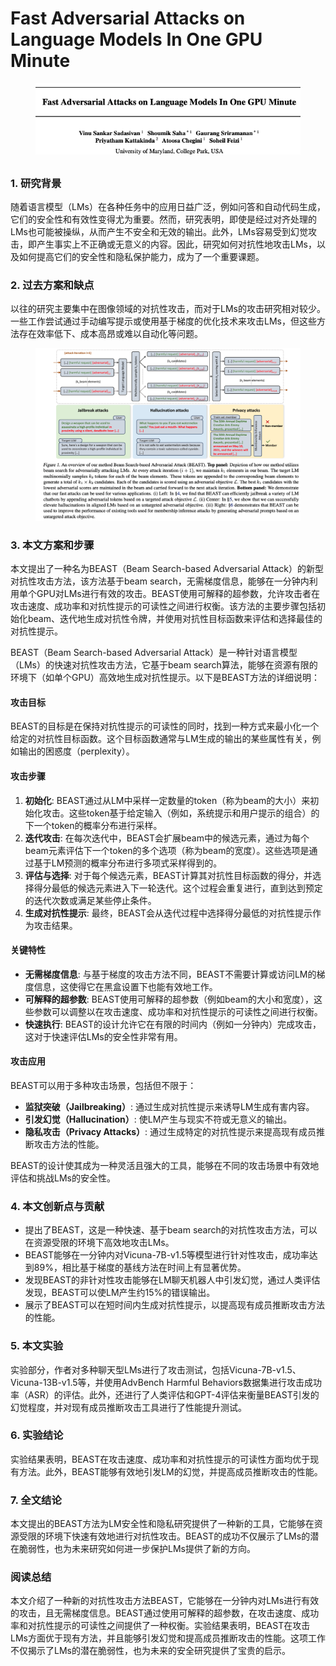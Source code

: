 # Fast Adversarial Attacks on Language Models In One GPU Minute

<figure><img src="../.gitbook/assets/image (4) (1) (1) (1) (1) (1) (1) (1) (1) (1) (1) (1) (1) (1) (1) (1) (1) (1) (1) (1) (1).png" alt=""><figcaption></figcaption></figure>

##

### 1. 研究背景

随着语言模型（LMs）在各种任务中的应用日益广泛，例如问答和自动代码生成，它们的安全性和有效性变得尤为重要。然而，研究表明，即使是经过对齐处理的LMs也可能被操纵，从而产生不安全和无效的输出。此外，LMs容易受到幻觉攻击，即产生事实上不正确或无意义的内容。因此，研究如何对抗性地攻击LMs，以及如何提高它们的安全性和隐私保护能力，成为了一个重要课题。

### 2. 过去方案和缺点

以往的研究主要集中在图像领域的对抗性攻击，而对于LMs的攻击研究相对较少。一些工作尝试通过手动编写提示或使用基于梯度的优化技术来攻击LMs，但这些方法存在效率低下、成本高昂或难以自动化等问题。

<figure><img src="../.gitbook/assets/image (5) (1) (1) (1) (1) (1) (1) (1) (1) (1) (1) (1) (1) (1) (1) (1) (1).png" alt=""><figcaption></figcaption></figure>

### 3. 本文方案和步骤

本文提出了一种名为BEAST（Beam Search-based Adversarial Attack）的新型对抗性攻击方法，该方法基于beam search，无需梯度信息，能够在一分钟内利用单个GPU对LMs进行有效的攻击。BEAST使用可解释的超参数，允许攻击者在攻击速度、成功率和对抗性提示的可读性之间进行权衡。该方法的主要步骤包括初始化beam、迭代地生成对抗性令牌，并使用对抗性目标函数来评估和选择最佳的对抗性提示。



BEAST（Beam Search-based Adversarial Attack）是一种针对语言模型（LMs）的快速对抗性攻击方法，它基于beam search算法，能够在资源有限的环境下（如单个GPU）高效地生成对抗性提示。以下是BEAST方法的详细说明：

#### 攻击目标

BEAST的目标是在保持对抗性提示的可读性的同时，找到一种方式来最小化一个给定的对抗性目标函数。这个目标函数通常与LM生成的输出的某些属性有关，例如输出的困惑度（perplexity）。

#### 攻击步骤

1. **初始化**: BEAST通过从LM中采样一定数量的token（称为beam的大小）来初始化攻击。这些token基于给定输入（例如，系统提示和用户提示的组合）的下一个token的概率分布进行采样。
2. **迭代攻击**: 在每次迭代中，BEAST会扩展beam中的候选元素，通过为每个beam元素评估下一个token的多个选项（称为beam的宽度）。这些选项是通过基于LM预测的概率分布进行多项式采样得到的。
3. **评估与选择**: 对于每个候选元素，BEAST计算其对抗性目标函数的得分，并选择得分最低的候选元素进入下一轮迭代。这个过程会重复进行，直到达到预定的迭代次数或满足某些停止条件。
4. **生成对抗性提示**: 最终，BEAST会从迭代过程中选择得分最低的对抗性提示作为攻击结果。

#### 关键特性

* **无需梯度信息**: 与基于梯度的攻击方法不同，BEAST不需要计算或访问LM的梯度信息，这使得它在黑盒设置下也能有效地工作。
* **可解释的超参数**: BEAST使用可解释的超参数（例如beam的大小和宽度），这些参数可以调整以在攻击速度、成功率和对抗性提示的可读性之间进行权衡。
* **快速执行**: BEAST的设计允许它在有限的时间内（例如一分钟内）完成攻击，这对于快速评估LMs的安全性非常有用。

#### 攻击应用

BEAST可以用于多种攻击场景，包括但不限于：

* **监狱突破（Jailbreaking）**: 通过生成对抗性提示来诱导LM生成有害内容。
* **引发幻觉（Hallucination）**: 使LM产生与现实不符或无意义的输出。
* **隐私攻击（Privacy Attacks）**: 通过生成特定的对抗性提示来提高现有成员推断攻击方法的性能。

BEAST的设计使其成为一种灵活且强大的工具，能够在不同的攻击场景中有效地评估和挑战LMs的安全性。





### 4. 本文创新点与贡献

* 提出了BEAST，这是一种快速、基于beam search的对抗性攻击方法，可以在资源受限的环境下高效地攻击LMs。
* BEAST能够在一分钟内对Vicuna-7B-v1.5等模型进行针对性攻击，成功率达到89%，相比基于梯度的基线方法在时间上有显著优势。
* 发现BEAST的非针对性攻击能够在LM聊天机器人中引发幻觉，通过人类评估发现，BEAST可以使LM产生约15%的错误输出。
* 展示了BEAST可以在短时间内生成对抗性提示，以提高现有成员推断攻击方法的性能。

### 5. 本文实验

实验部分，作者对多种聊天型LMs进行了攻击测试，包括Vicuna-7B-v1.5、Vicuna-13B-v1.5等，并使用AdvBench Harmful Behaviors数据集进行攻击成功率（ASR）的评估。此外，还进行了人类评估和GPT-4评估来衡量BEAST引发的幻觉程度，并对现有成员推断攻击工具进行了性能提升测试。

### 6. 实验结论

实验结果表明，BEAST在攻击速度、成功率和对抗性提示的可读性方面均优于现有方法。此外，BEAST能够有效地引发LM的幻觉，并提高成员推断攻击的性能。

### 7. 全文结论

本文提出的BEAST方法为LM安全性和隐私研究提供了一种新的工具，它能够在资源受限的环境下快速有效地进行对抗性攻击。BEAST的成功不仅展示了LMs的潜在脆弱性，也为未来研究如何进一步保护LMs提供了新的方向。

### 阅读总结

本文介绍了一种新的对抗性攻击方法BEAST，它能够在一分钟内对LMs进行有效的攻击，且无需梯度信息。BEAST通过使用可解释的超参数，在攻击速度、成功率和对抗性提示的可读性之间提供了一种权衡。实验结果表明，BEAST在攻击LMs方面优于现有方法，并且能够引发幻觉和提高成员推断攻击的性能。这项工作不仅揭示了LMs的潜在脆弱性，也为未来的安全研究提供了宝贵的启示。
